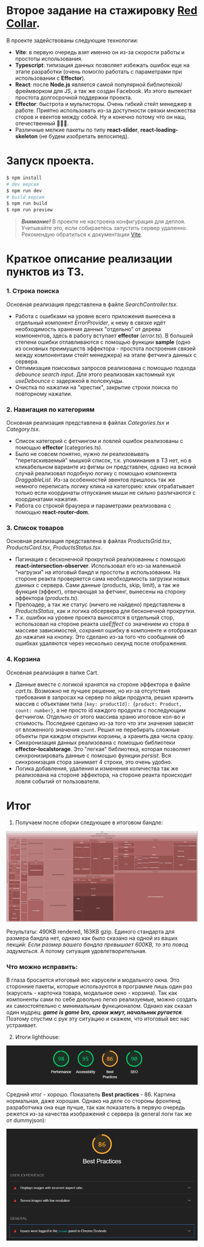 # Второе задание на стажировку [Red Collar](https://redcollar.ru/).

В проекте задействованы следующие технологии:
* **Vite**: в первую очередь взят именно он из-за скорости работы и простоты использования.
* **Typescript**: типизация данных позволяет избежать ошибок еще на этапе разработки (очень помогло работать с параметрами при использовании с **Effector**).
* **React**: после **Node.js** является самой популярной библиотекой/фреймворком для JS, а так же создан Facebook. Из этого вытекает простота долгосрочной поддержки проекта.
* **Effector**: быстрота и мультисторы. Очень гибкий стейт менеджер в работе. Приятно использовать из-за доступности связки множества сторов и евентов между собой. Ну и конечно потому что он наш, отечественный 💪💪💪.
* Различные мелкие пакеты по типу **react-slider**, **react-loading-skeleton** (не будем изобретать велосипед).

# Запуск проекта.

```bash
$ npm install
# dev версия
$ npm run dev
# build версия
$ npm run build
$ npm run preview
```
> ***Внимание!*** В проекте не настроена конфигурация для деплоя. Учитывайте это, если собираетесь запустить сервер удаленно. Рекомендую обратиться к документации [Vite](https://vitejs.dev/guide/static-deploy).

# Краткое описание реализации пунктов из ТЗ.

### 1. Строка поиска

Основная реализация представлена в файле *SearchController.tsx*. 

* Работа с ошибками на уровне всего приложения вынесена в отдельный компонент *ErrorProvider*, к нему в связке идёт необходимость хранения данных "отдельно" от дерева компонентов, здесь в работу вступает **effector** (*error.ts*). В большей степени ошибки отлавливаются с помощью функции **sample** (одно из основных преимуществ эффектора - простота построения связей между компонентами стейт менеджера) на этапе фетчинга данных с сервера.
* Оптимизация поисковых запросов реализована с помощью подхода *debounce search input*. Для этого реализован кастомный хук *useDebounce* с задержкой в полсекунды.
* Очистка по нажатии на "крестик", закрытие строки поиска по повторному нажатии.

### 2. Навигация по категориям

Основная реализация представлена в файлах *Categories.tsx* и *Category.tsx*. 

* Список категорий с фетчингом и ловлей ошибок реализованы с помощью **effector** (categories.ts).
* Было не совсем понятно, нужно ли реализовывать "перетаскиваемый" мышкой список, т.к. упоминания в ТЗ нет, но в кликабельном варианте из фигмы он представлен, однако на всякий случай реализовал подобную логику с помощью компонента *DraggableList*. Из-за особенностей эвентов пришлось так же немного переписать логику клика на категорию: клик отрабатывает только если координаты отпускания мыши не сильно различаются с координатами нажатия.
* Работа со строкой браузера и параметрами реализована с помощью **react-router-dom**.

### 3. Список товаров

Основная реализация представлена в файлах *ProductsGrid.tsx*, *ProductsCard.tsx*, *ProductsStatus.tsx*.

* Пагинация с бесконечной прокруткой реализованны с помощью **react-intersection-observer**. Использовал его из-за маленькой "нагрузки" на итоговый бандл и простоты в использовании. На стороне реакта проверяется сама необходимость загрузки новых данных с сервера. Сами данные (products, skip, limit), а так же функция (эффект), отвечающая за фетчинг, вынесены на сторону эффектора (*products.ts*).
* Прелоадер, а так же статус (ничего не найдено) представлены в *ProductsStatus*, как и логика обсервера для бесконечной прокрутки.
* Т.к. ошибки на уровне проекта выносятся в отдельный стор, использовал на стороне реакта *useEffect* со значением из стора в массиве зависимостей, сохранял ошибку в компоненте и отображал до нажатия на кнопку. Это сделано из-за того что сообщения об ошибках удаляются через несколько секунд после отображения.

### 4. Корзина

Основная реализация в папке Cart. 

* Данные вместе с логикой хранятся на стороне эффектора в файле *cart.ts*. Возможно не лучшее решение, но из-за отсутствия требования в запросах на сервер по айди продукта, решил хранить массив с объектами типа ```[key: productId]: {product: Product, count: number}```, а не просто id каждого продукта с последующим фетчингом. Отдельно от этого массива храню итоговое кол-во и стоимость. Последнее сделано из-за того что эти значения зависят от вложенного значения ```count```. Решил не перебирать сложные объекты при каждом открытии корзины, а хранить два числа сразу. 
* Синхронизация данных реализована с помощью библиотеки **effector-localstorage**. Это "легкая" библиотека, которая позволяет синхронизировать данные с помощью функции *persist*. Вся синхронизация стора занимает 4 строки, это очень удобно.
* Логика добавления, удаления и изменения количества так же реализована на стороне эффектора, на стороне реакта происходит ловля событий от пользователя.

# Итог

1. Получаем после сборки следующее в итоговом бандле:

![Result bundle](readme_assets/bundle.png)

Результаты: 490KB rendered, 163KB gzip. Единого стандарта для размера бандла нет, однако как было сказано на одной из ваших лекций: *Если размер вашего бандла превышает 600KB, то это повод задуматься*. А потому ситуация удовлетворительная.

### Что можно исправить:

В глаза бросается итоговый вес карусели и модального окна. Это сторонние пакеты, которые используются в программе лишь один раз (карусель - карточка товара, модальное окно - корзина). Так как компоненты сами по себе довольно легко реализуемые, можно создать их самостоятельно с минимальным функционалом. Однако как сказал один мудрец: ***game is game bro, сроки жмут, начальник ругается***. Поэтому спустим с рук эту ситуацию и скажем, что итоговый вес нас устраивает.

2. Итоги lighthouse:

![lighthouse results](readme_assets/lighthouse_results.png)

Средний итог - хорошо. Показатель **Best practices** - 86. Картина нормальная, даже хорошая. Однако на деле со стороны фронтенд разработчика она еще лучше, так как показатель в первую очередь режется из-за качества изображений с сервера (в general логи так же от dummyjson):

![best practices result](readme_assets/best_practices_results.png)